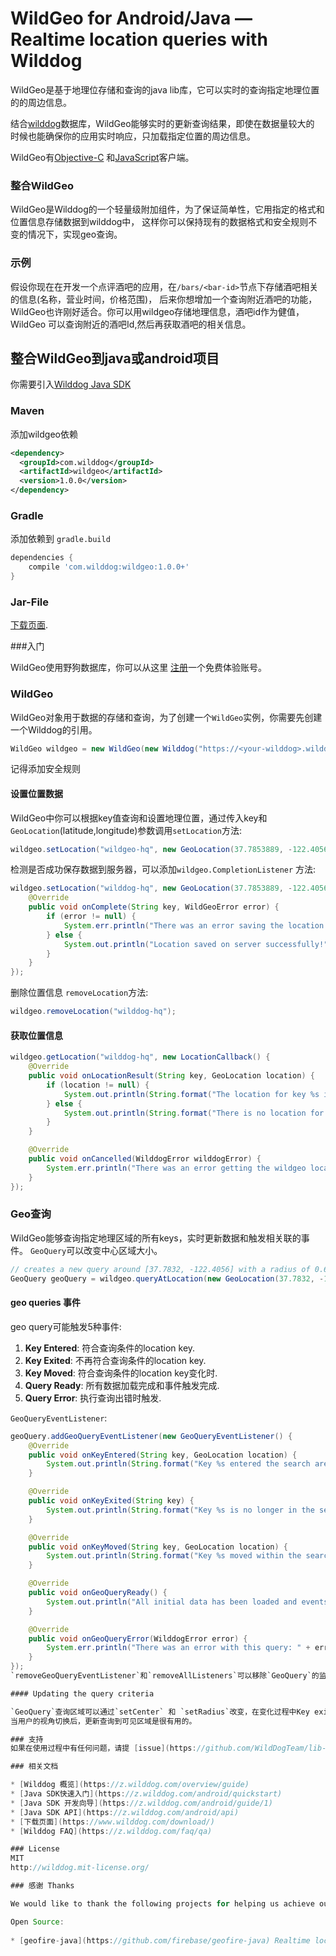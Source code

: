 # WildGeo for Android/Java — Realtime location queries with Wilddog

WildGeo是基于地理位存储和查询的java lib库，它可以实时的查询指定地理位置的的周边信息。

结合[wilddog](https://www.wilddog.com/)数据库，WildGeo能够实时的更新查询结果，即使在数据量较大的
时候也能确保你的应用实时响应，只加载指定位置的周边信息。

WildGeo有[Objective-C](https://github.com/WildDogTeam/lib-ios-wildgeo)
和[JavaScript](https://github.com/WildDogTeam/lib-js-wildgeo)客户端。

### 整合WildGeo
WildGeo是Wilddog的一个轻量级附加组件，为了保证简单性，它用指定的格式和位置信息存储数据到wilddog中，
这样你可以保持现有的数据格式和安全规则不变的情况下，实现geo查询。

### 示例

假设你现在在开发一个点评酒吧的应用，在`/bars/<bar-id>`节点下存储酒吧相关的信息(名称，营业时间，价格范围)，
后来你想增加一个查询附近酒吧的功能，WildGeo也许刚好适合。你可以用wildgeo存储地理信息，酒吧id作为健值，WildGeo
可以查询附近的酒吧Id,然后再获取酒吧的相关信息。

## 整合WildGeo到java或android项目

你需要引入[Wilddog Java SDK](https://www.wilddog.com/download/#android)

### Maven

添加wildgeo依赖

```xml
<dependency>
  <groupId>com.wilddog</groupId>
  <artifactId>wildgeo</artifactId>
  <version>1.0.0</version>
</dependency>
```

### Gradle

添加依赖到 `gradle.build`

```groovy
dependencies {
    compile 'com.wilddog:wildgeo:1.0.0+'
}
```

### Jar-File

 [下载页面](http://search.maven.org/#search%7Cga%7C1%7Ca%3A%22wildgeo%22).

###入门

WildGeo使用野狗数据库，你可以从这里
[注册](https://www.wilddog.com/my-account/signup)一个免费体验账号。

### WildGeo

WildGeo对象用于数据的存储和查询，为了创建一个`WildGeo`实例，你需要先创建一个Wilddog的引用。

```java
WildGeo wildgeo = new WildGeo(new Wilddog("https://<your-wilddog>.wilddogio.com/"));
```
记得添加安全规则

#### 设置位置数据

WildGeo中你可以根据key值查询和设置地理位置，通过传入key和`GeoLocation`(latitude,longitude)参数调用`setLocation`方法:

```java
wildgeo.setLocation("wildgeo-hq", new GeoLocation(37.7853889, -122.4056973));
```

检测是否成功保存数据到服务器，可以添加`wildgeo.CompletionListener` 方法:

```java
wildgeo.setLocation("wilddog-hq", new GeoLocation(37.7853889, -122.4056973), new WildGeo.CompletionListener() {
    @Override
    public void onComplete(String key, WildGeoError error) {
        if (error != null) {
            System.err.println("There was an error saving the location to wildgeo: " + error);
        } else {
            System.out.println("Location saved on server successfully!");
        }
    }
});
```

删除位置信息 `removeLocation`方法:

```java
wildgeo.removeLocation("wilddog-hq");
```

#### 获取位置信息

```java
wildgeo.getLocation("wilddog-hq", new LocationCallback() {
    @Override
    public void onLocationResult(String key, GeoLocation location) {
        if (location != null) {
            System.out.println(String.format("The location for key %s is [%f,%f]", key, location.latitude, location.longitude));
        } else {
            System.out.println(String.format("There is no location for key %s in wildgeo", key));
        }
    }

    @Override
    public void onCancelled(WilddogError wilddogError) {
        System.err.println("There was an error getting the wildgeo location: " + wilddogError);
    }
});
```

### Geo查询

WildGeo能够查询指定地理区域的所有keys，实时更新数据和触发相关联的事件。
`GeoQuery`可以改变中心区域大小。

```java
// creates a new query around [37.7832, -122.4056] with a radius of 0.6 kilometers
GeoQuery geoQuery = wildgeo.queryAtLocation(new GeoLocation(37.7832, -122.4056), 0.6);
```

#### geo queries 事件

geo query可能触发5种事件:

1. **Key Entered**: 符合查询条件的location key.
2. **Key Exited**: 不再符合查询条件的location key.
3. **Key Moved**:  符合查询条件的location key变化时.
4. **Query Ready**: 所有数据加载完成和事件触发完成.
5. **Query Error**: 执行查询出错时触发.

`GeoQueryEventListener`:

```java
geoQuery.addGeoQueryEventListener(new GeoQueryEventListener() {
    @Override
    public void onKeyEntered(String key, GeoLocation location) {
        System.out.println(String.format("Key %s entered the search area at [%f,%f]", key, location.latitude, location.longitude));
    }

    @Override
    public void onKeyExited(String key) {
        System.out.println(String.format("Key %s is no longer in the search area", key));
    }

    @Override
    public void onKeyMoved(String key, GeoLocation location) {
        System.out.println(String.format("Key %s moved within the search area to [%f,%f]", key, location.latitude, location.longitude));
    }

    @Override
    public void onGeoQueryReady() {
        System.out.println("All initial data has been loaded and events have been fired!");
    }

    @Override
    public void onGeoQueryError(WilddogError error) {
        System.err.println("There was an error with this query: " + error);
    }
});
`removeGeoQueryEventListener`和`removeAllListeners`可以移除`GeoQuery`的监听事件。

#### Updating the query criteria

`GeoQuery`查询区域可以通过`setCenter` 和 `setRadius`改变，在变化过程中Key exited 和 key entered events将会被触发，但是移动事件是独立触发的。
当用户的视角切换后，更新查询到可见区域是很有用的。

### 支持
如果在使用过程中有任何问题，请提 [issue](https://github.com/WildDogTeam/lib-android-wildgeo/issues) ，我会在 Github 上给予帮助。

### 相关文档

* [Wilddog 概览](https://z.wilddog.com/overview/guide)
* [Java SDK快速入门](https://z.wilddog.com/android/quickstart)
* [Java SDK 开发向导](https://z.wilddog.com/android/guide/1)
* [Java SDK API](https://z.wilddog.com/android/api)
* [下载页面](https://www.wilddog.com/download/)
* [Wilddog FAQ](https://z.wilddog.com/faq/qa)

### License
MIT
http://wilddog.mit-license.org/

### 感谢 Thanks

We would like to thank the following projects for helping us achieve our goals:

Open Source:
   
* [geofire-java](https://github.com/firebase/geofire-java) Realtime location queries with Firebase








